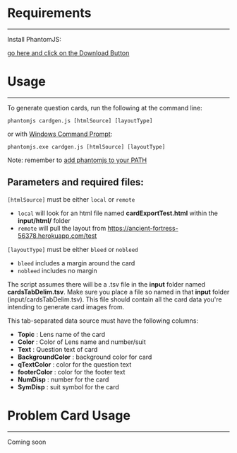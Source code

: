 # Requirements
---

Install PhantomJS:

[go here and click on the Download Button](http://phantomjs.org/)

# Usage
---

To generate question cards, run the following at the command line:
```
phantomjs cardgen.js [htmlSource] [layoutType]
```
or with [Windows Command Prompt](https://www.howtogeek.com/235101/10-ways-to-open-the-command-prompt-in-windows-10/):
```
phantomjs.exe cardgen.js [htmlSource] [layoutType]
```
Note: remember to [add phantomjs to your PATH](https://www.java.com/en/download/help/path.xml)

## Parameters and required files:

`[htmlSource]` must be either `local` or `remote`
* `local` will look for an html file named **cardExportTest.html** within the **input/html/** folder
* `remote` will pull the layout from https://ancient-fortress-56378.herokuapp.com/test

`[layoutType]` must be either `bleed` or `nobleed`
* `bleed` includes a margin around the card
* `nobleed` includes no margin

The script assumes there will be a .tsv file in the **input** folder named **cardsTabDelim.tsv**. Make sure you place a file so named in that **input** folder (input/cardsTabDelim.tsv). This file should contain all the card data you're intending to generate card images from.

This tab-separated data source must have the following columns:
* **Topic** : Lens name of the card
* **Color** : Color of Lens name and number/suit
* **Text** : Question text of card
* **BackgroundColor** : background color for card
* **qTextColor** : color for the question text
* **footerColor** : color for the footer text
* **NumDisp** : number for the card
* **SymDisp** : suit symbol for the card

# Problem Card Usage
---

Coming soon
